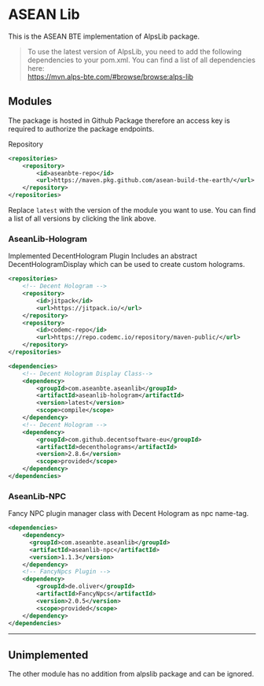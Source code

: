 # ASEAN Lib
This is the ASEAN BTE implementation of AlpsLib package.
> To use the latest version of AlpsLib, you need to add the following dependencies to your pom.xml. You can find a list of all dependencies here:
> </br>https://mvn.alps-bte.com/#browse/browse:alps-lib

## Modules
The package is hosted in Github Package therefore an access key is required to authorize the package endpoints.


Repository
```xml
<repositories>
    <repository>
        <id>aseanbte-repo</id>
        <url>https://maven.pkg.github.com/asean-build-the-earth/</url>
    </repository>
</repositories>
```

Replace ```latest``` with the version of the module you want to use. You can find a list of all versions by clicking the link above.

### AseanLib-Hologram
Implemented DecentHologram Plugin
Includes an abstract DecentHologramDisplay which can be used to create custom holograms.
```xml
<repositories>
    <!-- Decent Hologram -->
    <repository>
        <id>jitpack</id>
        <url>https://jitpack.io/</url>
    </repository>
    <repository>
        <id>codemc-repo</id>
        <url>https://repo.codemc.io/repository/maven-public/</url>
    </repository>
</repositories>
```
```xml
<dependencies>
    <!-- Decent Hologram Display Class-->
    <dependency>
        <groupId>com.aseanbte.aseanlib</groupId>
        <artifactId>aseanlib-hologram</artifactId>
        <version>latest</version>
        <scope>compile</scope>
    </dependency>
    <!-- Decent Hologram -->
    <dependency>
        <groupId>com.github.decentsoftware-eu</groupId>
        <artifactId>decentholograms</artifactId>
        <version>2.8.6</version>
        <scope>provided</scope>
    </dependency>
</dependencies>
```

### AseanLib-NPC
Fancy NPC plugin manager class with Decent Hologram as npc name-tag.
```xml
<dependencies>
    <dependency>
      <groupId>com.aseanbte.aseanlib</groupId>
      <artifactId>aseanlib-npc</artifactId>
      <version>1.1.3</version>
    </dependency>
    <!-- FancyNpcs Plugin -->
    <dependency>
        <groupId>de.oliver</groupId>
        <artifactId>FancyNpcs</artifactId>
        <version>2.0.5</version>
        <scope>provided</scope>
    </dependency>
</dependencies>
```
---
## Unimplemented
The other module has no addition from alpslib package and can be ignored.

